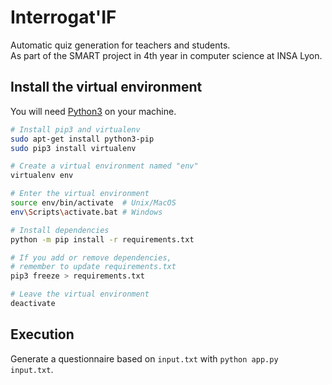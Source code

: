 # Interrogat'IF
Automatic quiz generation for teachers and students.<br/>
As part of the SMART project in 4th year in computer science at INSA Lyon.

## Install the virtual environment

You will need [Python3](https://www.python.org/downloads/) on your machine.

```bash
# Install pip3 and virtualenv
sudo apt-get install python3-pip
sudo pip3 install virtualenv

# Create a virtual environment named "env"
virtualenv env

# Enter the virtual environment
source env/bin/activate  # Unix/MacOS
env\Scripts\activate.bat # Windows

# Install dependencies
python -m pip install -r requirements.txt

# If you add or remove dependencies,
# remember to update requirements.txt
pip3 freeze > requirements.txt

# Leave the virtual environment
deactivate
```

## Execution
Generate a questionnaire based on `input.txt` with `python app.py input.txt`.
